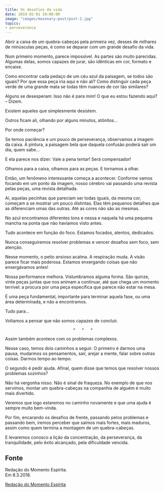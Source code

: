 ```yaml
---
title: Os desafios da vida
date: 2019-02-01 19:00:00
image: "images/masonary-post/post-2.jpg"
topics: 
- perseveranca
---
```


Abrir a caixa de um quebra-cabeças pela primeira vez, desses de milhares de
minúsculas peças, é como se deparar com um grande desafio da vida.

Num primeiro momento, parece impossível. As partes são muito parecidas. Algumas
delas, somos capazes de jurar, são idênticas em cor, formato e encaixe.

Como encontrar cada pedaço de um céu azul da paisagem, se todos são iguais? Por
que essa peça iria aqui e não ali? Como distinguir cada peça verde de uma
grande mata se todas têm nuances de cor tão similares?

Alguns se desesperam: Isso não é para mim! O que eu estou fazendo aqui? –
Dizem.

Existem aqueles que simplesmente desistem.

Outros ficam ali, olhando por alguns minutos, atônitos...

Por onde começar?

Se temos paciência e um pouco de perseverança, observamos a imagem da caixa. A
pintura, a paisagem bela que daquela confusão poderá sair um dia, quem sabe...

E ela parece nos dizer: Vale a pena tentar! Será compensador!

Olhamos para a caixa, olhamos para as peças. E tornamos a olhar.

Então, um fenômeno interessante começa a acontecer. Conforme vamos focando em
um ponto da imagem, nosso cérebro vai passando uma revista pelas peças, uma
revista detalhada.

Aí, aquelas pecinhas que pareciam ser todas iguais, da mesma cor, começam a se
mostrar um pouco distintas. Elas têm pequenos detalhes que as diferenciam umas
das outras. Até as cores não são as mesmas.

No azul encontramos diferentes tons e nessa e naquela há uma pequena mancha na
ponta que não havíamos visto antes.

Tudo acontece em função do foco. Estamos focados, atentos, dedicados.

Nunca conseguiremos resolver problemas e vencer desafios sem foco, sem atenção.

Nesse momento, o peito ansioso acalma. A respiração muda. A visão parece ficar
mais poderosa. Estamos enxergando coisas que não enxergávamos antes!

Nossa performance melhora. Vislumbramos alguma forma. São quinze, vinte peças
juntas que nos animam a continuar, até que chega um momento terrível: a procura
por uma peça específica que parece não estar na mesa.

É uma peça fundamental, importante para terminar aquela fase, ou uma área
determinada, e não a encontramos.

Tudo para...

Voltamos a pensar que não somos capazes de concluir.

                                   *   *   *

Assim também acontece com os problemas complexos.

Nesse caso, temos dois caminhos a seguir. O primeiro é darmos uma pausa,
mudarmos os pensamentos, sair, arejar a mente, falar sobre outras coisas.
Darmos tempo ao tempo.

O segundo é pedir ajuda. Afinal, quem disse que temos que resolver nossos
problemas sozinhos?

Não há vergonha nisso. Não é sinal de fraqueza. No exemplo de que nos servimos,
montar um quebra-cabeças na companhia de alguém é muito mais divertido.

Veremos que logo estaremos no caminho novamente e que uma ajuda é sempre muito
bem-vinda.

Por fim, encarando os desafios de frente, passando pelos problemas e passando
bem, iremos perceber que saímos mais fortes, mais maduros, assim como quem
termina a montagem de um quebra-cabeças.

E levaremos conosco a lição da concentração, da perseverança, da tranquilidade,
pelo êxito alcançado, pela dificuldade vencida.

## Fonte
Redação do Momento Espírita.  
Em 8.3.2018.


[Redação do Momento Espírita](http://momento.com.br/pt/ler_texto.php?id=5364)
